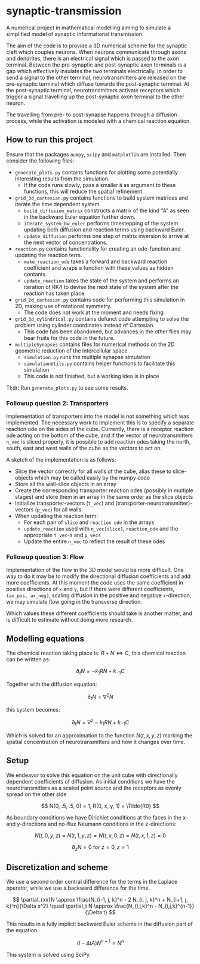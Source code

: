 # synaptic-transmission

A numerical project in mathematical modelling aiming to simulate a simplified model of synaptic informational transmission.

The aim of the code is to provide a 3D numerical scheme for the synaptic cleft which couples neurons.
When neurons communicate through axons and dendrites, there is an electrical signal which is passed to the axon terminal.
Between the pre-synaptic and post-synaptic axon terminals is a gap which effectively insulates the two terminals electrically.
In order to send a signal to the other terminal, neurotransmitters are released on the pre-synaptic terminal which diffuse towards the post-synaptic terminal.
At the post-synaptic terminal, neurotransmitters activate receptors which trigger a signal travelling up the post-synaptic axon terminal to the other neuron.

The travelling from pre- to post-synapse happens through a diffusion process, while the activation is modeled with a chemical reaction equation.

## How to run this project

Ensure that the packages `numpy`, `scipy` and `matplotlib` are installed.
Then consider the following files:

* `generate_plots.py` contains functions for plotting some potentially interesting results from the simulation.
	* If the code runs slowly, pass a smaller `N` as argument to these functions, this will reduce the spatial refinement.
* `grid_3d_cartesian.py` contains functions to build system matrices and iterate the time dependent system.
	* `build_diffusion_matrix` constructs a matrix of the kind "A" as seen in the backward Euler equation further down.
	* `iterate_system_bw_euler` performs timestepping of the system updating both diffusion and reaction terms using backward Euler.
	* `update_diffusion` performs one step of matrix inversion to arrive at the next vector of concentrations.
* `reaction.py` contains functionality for creating an ode-function and updating the reaction term.
	* `make_reaction_ode` takes a forward and backward reaction coefficient and wraps a function with these values as hidden contants.
	* `update_reaction` takes the state of the system and performs an iteration of RK4 to devise the next state of the system after the reaction has taken place.
* `grid_2d_cartesian.py` contains code for performing this simulation in 2D, making use of rotational symmetry.
	* The code does not work at the moment and needs fixing
* `grid_3d_cylindrical.py` contains defunct code attempting to solve the problem using cylinder coordinates instead of Cartesian.
	* This code has been abandoned, but advances in the other files may bear fruits for this code in the future.
* `multipleSynapses` contains files for numerical methods on the 2D geometric reduction of the intercellular space
	* `simulation.py` runs the multiple synapse simulation
	* `simulationUtils.py` contains helper functions to facilitate this simulation
	* This code is not finished, but a working idea is in place

Tl;dr: Run `generate_plots.py` to see some results.

### Followup question 2: Transporters

Implementation of transporters into the model is not something which was implemented.
The necessary work to implement this is to specify a separate reaction ode on the sides of the cube.
Currently, there is a receptor reaction ode acting on the bottom of the cube, and if the vector of neurotransmitters `n_vec` is sliced properly,
it is possible to add reaction odes taking the north, south, east and west walls of the cube as the vectors to act on.

A sketch of the implementation is as follows:
* Slice the vector correctly for all walls of the cube, alias these to slice-objects which may be called easily by the numpy code
* Store all the wall-slice objects in an array
* Create the corresponding transporter reaction odes (possibly in multiple stages) and store them in an array in the same order as the slice objects
* Initialize transporter-vectors (`t_vec`) and (transporter-neurotransmitter)-vectors (`p_vec`) for all walls
* When updating the reaction term:
	* For each pair of `slice` and `reaction ode` in the arrays
	* `update_reaction` used with `n_vec[slice]`, `reaction_ode` and the appropriate `t_vec`-s and `p_vecs`
	* Update the entire `n_vec` to reflect the result of these odes

### Followup question 3: Flow

Implementation of the flow in the 3D model would be more difficult.
One way to do it may be to modify the directional diffusion coefficients and add more coefficients.
At this moment the code uses the same coefficient in positive directions of `x` and `y`,
but if there were different coefficients, `(ax_pos, ax_neg)`, scaling diffusion in the positive and negative `x`-direction,
we may simulate flow going in the transverse direction.

Which values these different coefficients should take is another matter, and is difficult to estimate without doing more research.

## Modelling equations

The chemical reaction taking place is: $R + N \iff C$, this chemical reaction can be written as:

$$
\partial_t N = - k_1 R N + k_{-1} C
$$

Together with the diffusion equation:

$$
\partial_t N = \nabla^2 N
$$

this system becomes:

$$
\partial_t N = \nabla^2 - k_1 R N + k_{-1} C
$$

Which is solved for an approximation to the function $N(t, x, y, z)$ marking the spatial concentration of neurotransmitters and how it changes over time.

## Setup

We endeavor to solve this equation on the unit cube with directionally dependent coefficients of diffusion.
As initial conditions we have the neurotransmitters as a scaled point source and the receptors as evenly spread on the other side

$$
N(0, .5, .5, 0) = 1, R(0, x, y, 1) = \Tilde{R0}
$$

As boundary conditions we have Dirichlet conditions at the faces in the x- and y-directions and no-flux Neumann conditions in the z-directions:

$$
N(t, 0, y, z) = N(t, 1, y, z) = N(t, x, 0, z) = N(t, x, 1, z) = 0
$$

$$
\partial_z N = 0 \text{ for } z=0, z=1
$$

## Discretization and scheme

We use a second order central difference for the terms in the Laplace operator, while we use a backward difference for the time.

$$
\partial_{xx}N \approx \frac{N_{i-1, j, k}^n - 2 N_{i, j, k}^n + N_{i+1, j, k}^n}{\Delta x^2} \quad \partial_t N \approx \frac{N_{i,j,k}^n - N_{i,j,k}^{n-1}}{\Delta t}
$$

This results in a fully implicit backward Euler scheme in the diffusion part of the equation.

$$
(I - \Delta t A) N^{n+1} = N^{n}
$$

This system is solved using SciPy.
